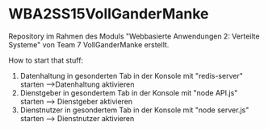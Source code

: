 # WBA2SS15VollGanderManke
Repository im Rahmen des Moduls "Webbasierte Anwendungen 2: Verteilte Systeme" von Team 7 VollGanderManke erstellt.


How to start that stuff:

  1. Datenhaltung in gesonderten Tab in der Konsole mit "redis-server" starten			-->Datenhaltung aktivieren
  2. Dienstgeber in gesondertem Tab in der Konsole mit "node API.js" starten				--> Dienstgeber aktivieren
  3. Dienstnutzer in gesondertem Tab in der Konsole mit "node server.js" starten		--> Dienstnutzer aktivieren
